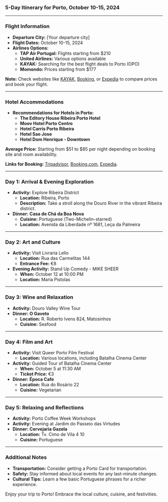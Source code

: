 ### **5-Day Itinerary for Porto, October 10-15, 2024**

---

### **Flight Information**
- **Departure City:** [Your departure city]
- **Flight Dates:** October 10-15, 2024
- **Airlines Options:**
  - **TAP Air Portugal:** Flights starting from $210
  - **United Airlines:** Various options available
  - **KAYAK:** Searching for the best flight deals to Porto (OPO)
  - **Momondo:** Prices starting from $177

**Note:** Check websites like [KAYAK](https://www.kayak.com/flight-routes/United-States-US0/Porto-OPO), [Booking](https://www.booking.com/city/pt/porto.html), or [Expedia](https://www.expedia.com/Porto-Hotels.d603077.Travel-Guide-Hotels) to compare prices and book your flight.

---

### **Hotel Accommodations**
- **Recommendations for Hotels in Porto:**
  - **The Editory House Ribeira Porto Hotel**
  - **Moov Hotel Porto Centro**
  - **Hotel Carris Porto Ribeira**
  - **Hotel Sao Jose**
  - **Hotel Dom Henrique - Downtown**
  
**Average Price:** Starting from $51 to $85 per night depending on booking site and room availability. 

**Links for Booking:** [Tripadvisor](https://www.tripadvisor.com/Hotels-g189180-Porto_Porto_District_Northern_Portugal-Hotels.html), [Booking.com](https://www.booking.com/city/pt/porto.html), [Expedia](https://www.expedia.com/Porto-Hotels.d603077.Travel-Guide-Hotels).

---

### **Day 1: Arrival & Evening Exploration**  
- **Activity:** Explore Ribeira District  
  - **Location:** Ribeira, Porto  
  - **Description:** Take a stroll along the Douro River in the vibrant Ribeira district.  
- **Dinner:** **Casa de Chá da Boa Nova**  
  - **Cuisine:** Portuguese (Two-Michelin-starred)  
  - **Location:** Avenida da Liberdade nº 1681, Leça da Palmeira  

---

### **Day 2: Art and Culture**  
- **Activity:** Visit Livraria Lello  
  - **Location:** Rua das Carmelitas 144  
  - **Entrance Fee:** €8  
- **Evening Activity:** Stand Up Comedy - MIKE SHEER  
  - **When:** October 12 at 10:00 PM  
  - **Location:** Maria Pistolas  

---

### **Day 3: Wine and Relaxation**  
- **Activity:** Douro Valley Wine Tour  
- **Dinner:** **O Gaveto**  
  - **Location:** R. Roberto Ivens 824, Matosinhos  
  - **Cuisine:** Seafood  

---

### **Day 4: Film and Art**  
- **Activity:** Visit Queer Porto Film Festival  
  - **Location:** Various locations, including Batalha Cinema Center  
- **Activity:** Guided Tour of Batalha Cinema Center  
  - **When:** October 5 at 11:30 AM  
  - **Ticket Price:** €3  
- **Dinner:** **Época Cafe**  
  - **Location:** Rua do Rosário 22  
  - **Cuisine:** Vegetarian  

---

### **Day 5: Relaxing and Reflections**  
- **Activity:** Porto Coffee Week Workshops  
- **Activity:** Evening at Jardim do Passeio das Virtudes  
- **Dinner:** **Cervejaria Gazela**  
  - **Location:** Tv. Cimo de Vila 4 10  
  - **Cuisine:** Portuguese  

---

### **Additional Notes**
- **Transportation:** Consider getting a Porto Card for transportation.  
- **Safety:** Stay informed about local events for any last-minute changes.  
- **Cultural Tips:** Learn a few basic Portuguese phrases for a richer experience.

Enjoy your trip to Porto! Embrace the local culture, cuisine, and festivities.